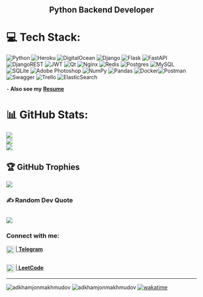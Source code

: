 <h2 align="center" xmlns="http://www.w3.org/1999/html">
Python Backend Developer
</h2> 

# 💻 Tech Stack:

![Python](https://img.shields.io/badge/python-3670A0?style=for-the-badge&logo=python&logoColor=ffdd54) ![Heroku](https://img.shields.io/badge/heroku-%23430098.svg?style=for-the-badge&logo=heroku&logoColor=white) ![DigitalOcean](https://img.shields.io/badge/DigitalOcean-%230167ff.svg?style=for-the-badge&logo=digitalOcean&logoColor=white) ![Django](https://img.shields.io/badge/django-%23092E20.svg?style=for-the-badge&logo=django&logoColor=white) ![Flask](https://img.shields.io/badge/flask-%23000.svg?style=for-the-badge&logo=flask&logoColor=white) ![FastAPI](https://img.shields.io/badge/FastAPI-005571?style=for-the-badge&logo=fastapi) ![DjangoREST](https://img.shields.io/badge/DJANGO-REST-ff1709?style=for-the-badge&logo=django&logoColor=white&color=ff1709&labelColor=gray) ![JWT](https://img.shields.io/badge/JWT-black?style=for-the-badge&logo=JSON%20web%20tokens) ![Qt](https://img.shields.io/badge/Qt-%23217346.svg?style=for-the-badge&logo=Qt&logoColor=white) ![Nginx](https://img.shields.io/badge/nginx-%23009639.svg?style=for-the-badge&logo=nginx&logoColor=white) ![Redis](https://img.shields.io/badge/redis-%23DD0031.svg?style=for-the-badge&logo=redis&logoColor=white) ![Postgres](https://img.shields.io/badge/postgres-%23316192.svg?style=for-the-badge&logo=postgresql&logoColor=white) ![MySQL](https://img.shields.io/badge/mysql-%2300f.svg?style=for-the-badge&logo=mysql&logoColor=white) ![SQLite](https://img.shields.io/badge/sqlite-%2307405e.svg?style=for-the-badge&logo=sqlite&logoColor=white) ![Adobe Photoshop](https://img.shields.io/badge/adobephotoshop-%2331A8FF.svg?style=for-the-badge&logo=adobephotoshop&logoColor=white) ![NumPy](https://img.shields.io/badge/numpy-%23013243.svg?style=for-the-badge&logo=numpy&logoColor=white) ![Pandas](https://img.shields.io/badge/pandas-%23150458.svg?style=for-the-badge&logo=pandas&logoColor=white) ![Docker](https://img.shields.io/badge/docker-%230db7ed.svg?style=for-the-badge&logo=docker&logoColor=white)![Postman](https://img.shields.io/badge/Postman-FF6C37?style=for-the-badge&logo=postman&logoColor=white) ![Swagger](https://img.shields.io/badge/-Swagger-%23Clojure?style=for-the-badge&logo=swagger&logoColor=white) ![Trello](https://img.shields.io/badge/Trello-%23026AA7.svg?style=for-the-badge&logo=Trello&logoColor=white) ![ElasticSearch](https://img.shields.io/badge/-ElasticSearch-005571?style=for-the-badge&logo=elasticsearch)

**٠ Also see my** [**Resume**](https://app.enhancv.com/share/4e69baa9/?utm_medium=growth&utm_campaign=share-resume&utm_source=dynamic)

# 📊 GitHub Stats:

![](https://github-readme-stats.vercel.app/api?username=adkhamjonmakhmudov&theme=dark&hide_border=false&include_all_commits=true&count_private=false)<br/>
![](https://github-readme-streak-stats.herokuapp.com/?user=adkhamjonmakhmudov&theme=dark&hide_border=false)<br/>
![](https://github-readme-stats.vercel.app/api/top-langs/?username=adkhamjonmakhmudov&theme=dark&hide_border=false&include_all_commits=true&count_private=false&layout=compact)

## 🏆 GitHub Trophies

![](https://github-profile-trophy.vercel.app/?username=adkhamjonmakhmudov&theme=monokai&no-frame=false&no-bg=true&margin-w=4)

### ✍️ Random Dev Quote

![](https://quotes-github-readme.vercel.app/api?type=horizontal&theme=merko)
---

### Connect with me:


<a href="https://t.me/Gucci_3233">|
**Telegram** <img align="left" src="https://upload.wikimedia.org/wikipedia/commons/8/83/Telegram_2019_Logo.svg" alt="Yu Shi | Instagram" width="21px"/><a>
######
<a href="https://leetcode.com/adkhamjonmakmudov/">| **LeetCode**<img align="left" src="https://raw.githubusercontent.com/rahuldkjain/github-profile-readme-generator/master/src/images/icons/Social/leet-code.svg" alt="Yu Shi | Medium" width="21px"/></a>
####
___
<p align="left"> 
  <img src="https://komarev.com/ghpvc/?username=adkhamjonmakhmudov&label=Profile%20views&color=0e75b6&style=flat" alt="adkhamjonmakhmudov"/>
  <img src="https://visitor-badge.glitch.me/badge?page_id=adkhamjonmakhmudov" alt="adkhamjonmakhmudov"/>
  <a href="https://wakatime.com/badge/user/1db5173c-4f0f-41f5-907b-2b965e7ee215/project/42c35e8f-e5f0-422c-b74d-7398fa61faab"><img src="https://wakatime.com/badge/user/1db5173c-4f0f-41f5-907b-2b965e7ee215/project/42c35e8f-e5f0-422c-b74d-7398fa61faab.svg" alt="wakatime"></a>
</p>
